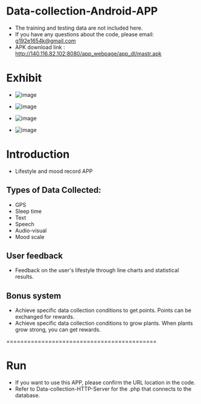 # Data-collection-Android-APP 
- The training and testing data are not included here.
- If you have any questions about the code, please email: g192e1654k@gmail.com
- APK download link : http://140.116.82.102:8080/app_webpage/app_dl/mastr.apk

# Exhibit
- ![image](https://github.com/Evanston0624/Data-collection-Android-APP/tree/main/result/colection.png)

- ![image](https://github.com/Evanston0624/Data-collection-Android-APP/tree/main/result/feedback.png)

- ![image](https://github.com/Evanston0624/Data-collection-Android-APP/tree/main/result/plant.png)

- ![image](https://github.com/Evanston0624/Data-collection-Android-APP/tree/main/result/point.png)
# Introduction
- Lifestyle and mood record APP

## Types of Data Collected:
- GPS
- Sleep time
- Text
- Speech
- Audio-visual
- Mood scale

## User feedback
- Feedback on the user's lifestyle through line charts and statistical results.

## Bonus system
- Achieve specific data collection conditions to get points. Points can be exchanged for rewards.
- Achieve specific data collection conditions to grow plants. When plants grow strong, you can get rewards.

===========================================
# Run
- If you want to use this APP, please confirm the URL location in the code.
- Refer to Data-collection-HTTP-Server for the .php that connects to the database.